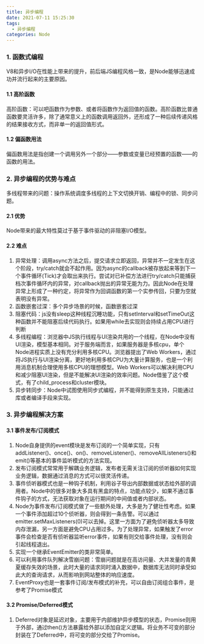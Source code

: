 ```yaml
---
title: 异步编程
date: 2021-07-11 15:25:30
tags: 
  - 异步编程
categories: Node
---
```

### 1. 函数式编程
 V8和异步I/O在性能上带来的提升，前后端JS编程风格一致，是Node能够迅速成功并流行起来的主要原因。
#### 1.1 高阶函数
高阶函数：可以吧函数作为参数、或者将函数作为返回值的函数。高阶函数比普通函数要灵活许多，除了通常意义上的函数调用返回外，还形成了一种后续传递风格的结果接收方式，而非单一的返回值形式。
#### 1.2 偏函数用法
偏函数用法是指创建一个调用另外一个部分——参数或变量已经预置的函数——的函数的用法。
### 2. 异步编程的优势与难点
多线程带来的问题：操作系统调度多线程的上下文切换开销、编程中的锁、同步问题。
#### 2.1 优势
Node带来的最大特性莫过于基于事件驱动的非阻塞I/O模型。
#### 2.2 难点
1. 异常处理：调用async方法之后，提交请求立即返回，异常并不一定发生在这个阶段，try/catch就会不起作用。因为async的callback被存放起来等到下一个事件循环(Tick)才会取出来执行。尝试对已补偿方法进行try/catch只能捕获档次事件循环内的异常，对callback抛出的异常无能为力。因此Node在处理异常上形成了一种约定，将异常作为回调函数的第一个实参传回，只要为空就表明没有异常。
2. 函数嵌套过深：多个异步场景的时候，函数嵌套过深
3. 阻塞代码：js没有sleep这种线程沉睡功能，只有setInterval和setTimeOut这种函数并不能阻塞后续代码执行。如果用while去实现则会持续占用CPU进行判断
4. 多线程编程：浏览器中JS执行线程与UI渲染共用的一个线程，在Node中没有UI渲染，模型基本相同。对于服务端而言，如果服务器是多核cpu，单个Node进程实质上没有充分利用多核CPU。浏览器提出了Web Workers，通过将JS执行与UI渲染分离，更好地利用多核CPU为大量计算服务，也是一个利用消息机制合理使用多核CPU的理想模型。Web Workers可以解决利用CPU和减少阻塞UI渲染，但是不能解决UI渲染的效率问题。Node借鉴了这个模式，有了child_process和cluster模块。
5. 异步转同步：Node中试图使用同步式编程，并不能得到原生支持，只能通过库或者编译手段来实现。

### 3. 异步编程解决方案
#### 3.1 事件发布/订阅模式
1. Node自身提供的event模块是发布订阅的一个简单实现，只有addListener()、once()、on()、removeListener()、removeAllListeners()和emit()等基本的事件监听模式的方法实现。
2. 发布订阅模式常常用于解耦业务逻辑，发布者无需关注订阅的侦听器如何实现业务逻辑，数据通过消息的方式可以很灵活传递。
3. 事件侦听器模式也是一种钩子机制，利用谷子导出内部数据或状态给外部的调用者。Node中的很多对象大多具有黑盒的特点，功能点较少，如果不通过事件钩子的方式，无法获取对象在运行期间的中间值或者内部状态。
4. Node为事件发布/订阅模式做了一些额外处理，大多是为了健壮性考虑。如果一个事件添加超过10个侦听器，则会得到一条告警。可以通过emitter.setMaxListeners(0)可以去掉。这里一方面为了避免侦听器太多导致内存泄漏，另一方面是避免CPU占用过多。为了处理异常，如果触发了error事件会检查是否有侦听器监听error事件，如果有则交给事件处理，没有则会引起线程退出。
5. 实现一个继承EventEmitter的类非常简单。
6. 可以利用事件队列解决雪崩问题：雪崩问题就是在高访问量、大并发量的青黄夏缓存失效的场景，此时大量的请求同时涌入数据中，数据库无法同时承受如此大的查询请求，从而影响到网站整体的响应速度。
7. EventProxy也是一套事件订阅/发布模式的补充，可以自由订阅组合事件，是参考了Promise模式
#### 3.2 Promise/Deferred模式
1. Deferred对象是延迟对象，主要用于内部维护异步模型的状态，Promise则用于外部，通过then()方法暴露给外部以添加自定义逻辑。将业务不可变的部分封装在了Deferred中，将可变的部分交给了Promise。